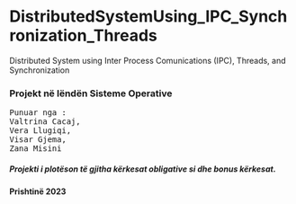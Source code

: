 # DistributedSystemUsing_IPC_Synchronization_Threads
Distributed System using Inter Process Comunications (IPC), Threads, and Synchronization 

### Projekt në lëndën Sisteme Operative
<pre>
Punuar nga :
Valtrina Cacaj,
Vera Llugiqi,
Visar Gjema, 
Zana Misini
</pre>
##### Projekti i plotëson të gjitha kërkesat obligative si dhe bonus kërkesat.

#### Prishtinë 2023
